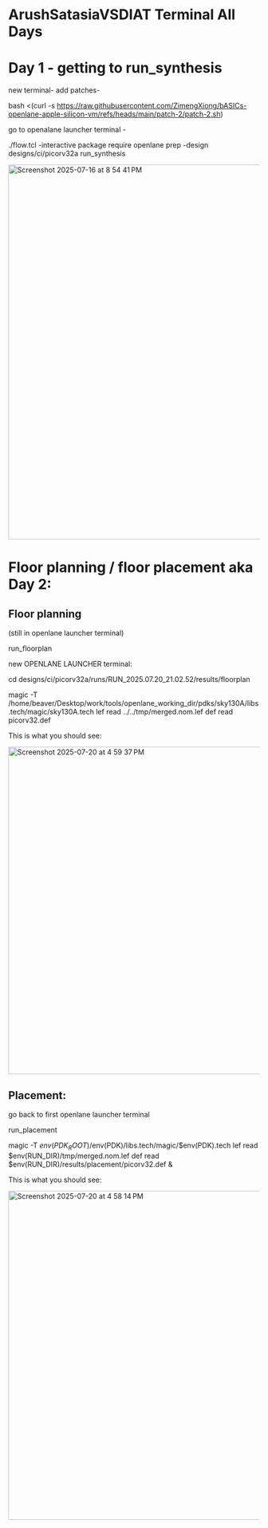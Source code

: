 # ArushSatasiaVSDIAT Terminal All Days

# Day 1 - getting to run_synthesis

new terminal- add patches-

bash <(curl -s https://raw.githubusercontent.com/ZimengXiong/bASICs-openlane-apple-silicon-vm/refs/heads/main/patch-2/patch-2.sh)


go to openalane launcher terminal -

./flow.tcl -interactive
package require openlane
prep -design designs/ci/picorv32a
run_synthesis



<img width="1283" height="752" alt="Screenshot 2025-07-16 at 8 54 41 PM" src="https://github.com/user-attachments/assets/9555e909-82e4-4b86-8245-9c44d4c14151" />



# Floor planning / floor placement aka Day 2:

## Floor planning

(still in openlane launcher terminal)

run_floorplan

new OPENLANE LAUNCHER terminal:

cd designs/ci/picorv32a/runs/RUN_2025.07.20_21.02.52/results/floorplan

magic -T /home/beaver/Desktop/work/tools/openlane_working_dir/pdks/sky130A/libs.tech/magic/sky130A.tech lef read ../../tmp/merged.nom.lef def read picorv32.def

This is what you should see:

<img width="1272" height="657" alt="Screenshot 2025-07-20 at 4 59 37 PM" src="https://github.com/user-attachments/assets/293b0c46-db92-4bf9-9c60-97bf099e3fd1" />

## Placement:

go back to first openlane launcher terminal

run_placement

magic -T $env(PDK_ROOT)/$env(PDK)/libs.tech/magic/$env(PDK).tech lef read $env(RUN_DIR)/tmp/merged.nom.lef def read $env(RUN_DIR)/results/placement/picorv32.def &

This is what you should see:

<img width="1278" height="660" alt="Screenshot 2025-07-20 at 4 58 14 PM" src="https://github.com/user-attachments/assets/53ebdb71-df7f-4d65-abad-e6498e18c5fc" />



